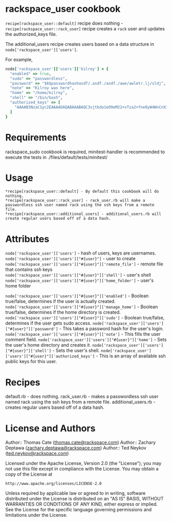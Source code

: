 # rackspace_user cookbook
`recipe[rackspace_user::default]` recipe does nothing - `recipe[rackspace_user::rack_user]` recipe creates a `rack` user and updates the authorized_keys file.

The additional_users recipe creates users based on a data structure in `node['rackspace_user']['users']`.

For example,  
```ruby
node['rackspace_user']['users']['kilroy'] = {
  "enabled" => true,  
  "sudo" => "passwordless",  
  "password" => "$6$passwordhashasdf/.asdf./asdf./awe/awletr.lj/sldj",  
  "note" => "Kilroy was here",  
  "home" => "/home/kilroy",  
  "shell" => "/bin/bash",  
  "authorized_keys" => [  
    "AAAAB3NzaC1yc2EAAAADAQABAAABAQC3vjtkdo1eO9eM22+vTza2+fne0yW4WnCnX3zhvOZY4V3covLXWDQN/X04U7+DIMwYeKMr9JQrd4kwvzXA0o44851Vk4AG7rP/E0982HcZ7ScK+K8W2h73uwV75VgTWzqiyy/FxLVr0Ut41UGb6wTUfTOHqvVgiDuB7Hxum3++MRUlDm7vEjRuMyGQQ2ma8fVFUgwL+5R00+reOJ2/+C2UJcwrKINwu/lBQkD6WBLxfu+Aw4sHI+LRzjO8pSmCletVwIA4yWONWPvKO34cxccmhxcjHTrwgVoUeBLOkP9nUT7MJA5W9fcA+7jt18d+SsGaj4b4u5skShaMAicgfnTF"
  ]
}
```
  
# Requirements
rackspace_sudo cookbook is required, minitest-handler is recommended to execute the tests in ./files/default/tests/minitest/

# Usage
	*recipe[rackspace_user::default] - By default this cookbook will do nothing. 
	*recipe[rackspace_user::rack_user] - rack_user.rb will make a passwordless ssh user named rack using the ssh keys from a remote file. 
	*recipe[rackspace_user::additional_users] - additional_users.rb will create regular users based off of a data hash.

# Attributes

`node['rackspace_user']['users']` - hash of users, keys are usernames.
`node['rackspace_user']['users']["#{user}"]` - user to create  
`node['rackspace_user']['users']["#{user}"]['remote_file']` - remote file that contains ssh keys  
`node['rackspace_user']['users']["#{user}"]['shell']` - user's shell  
`node['rackspace_user']['users']["#{user}"]['home_folder']` - user's home folder  


`node['rackspace_user']['users']["#{user}"]['enabled']` - Boolean true/false, determines if the user is actually created.  
`node['rackspace_user']['users']["#{user}"]['manage_home']` - Boolean true/false, determines if the home directory is created.  
`node['rackspace_user']['users']["#{user}"]['sudo']` - Boolean true/false, determines if the user gets sudo access.
`node['rackspace_user']['users']["#{user}"]['password']` - This takes a password hash for the user's login.
`node['rackspace_user']['users']["#{user}"]['note']` - This fills the user comment field.
`node['rackspace_user']['users']["#{user}"]['home']` - Sets the user's home directory and creates it.
`node['rackspace_user']['users']["#{user}"]['shell']` - Sets the user's shell.
`node['rackspace_user']['users']["#{user}"]['authorized_keys']` - This is an array of available ssh public keys for this user.

# Recipes
default.rb - does nothing.
rack_user.rb - makes a passwordless ssh user named rack using the ssh keys from a remote file.
additional_users.rb - creates regular users based off of a data hash.

# License and Authors

Author:: Thomas Cate (thomas.cate@rackspace.com)
Author:: Zachary Deptawa (zachary.deptawa@rackspace.com)
Author:: Ted Neykov (ted.neykov@rackspace.com)

Licensed under the Apache License, Version 2.0 (the "License");
you may not use this file except in compliance with the License.
You may obtain a copy of the License at

    http://www.apache.org/licenses/LICENSE-2.0

Unless required by applicable law or agreed to in writing, software
distributed under the License is distributed on an "AS IS" BASIS,
WITHOUT WARRANTIES OR CONDITIONS OF ANY KIND, either express or implied.
See the License for the specific language governing permissions and
limitations under the License.

